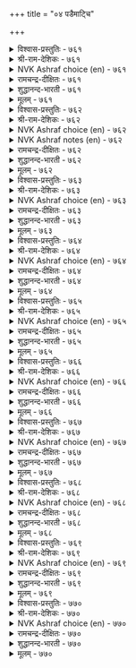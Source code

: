 +++
title = "०४ पडैमाट्चि"

+++


<details><summary>विश्वास-प्रस्तुतिः - ७६१</summary>

उऱुप्पमैन्दु ऊऱञ्जा वॆल्बडै वेन्दन्  
वॆऱुक्कैयुळ् ऎल्लाम् तलै।       ७६१
</details>

<details><summary>श्री-राम-देशिकः - ७६१</summary>

अधिकारः ७७. सैन्यप्रयोजनम्  
चतुरङ्गसमायुक्तं मृतिभीतिविवर्जितम् ।  
सैन्यं जयप्रदं राज्ञामुत्तं भाग्यमुच्यते ॥ ७६१॥
</details>

<details><summary>NVK Ashraf choice (en) - ७६१</summary>

०७६१
A well organized army unafraid of obstacles
Is a ruler's greatest of all possessions.
(N.V.K. Ashraf)
</details>

<details><summary>रामचन्द्र-दीक्षितः - ७६१</summary>

761\. uṟuppu amaintu, ūṟu añcā, vel paṭai-vēntaṉ  
veṟukkaiyuḷ ellām talai.

761\. A well-equipped and fearlessly conquering army is the foremost wealth of a king.  
</details>

<details><summary>शुद्धानन्द-भारती - ७६१</summary>

1\. உறுப்பமைந்து ஊறஞ்சா வெல்படை வேந்தன்  
வெறுக்கையு ளெல்லாம் தலை  
The daring well-armed winning force  
Is king's treasure and main resource.        761  
</details>

<details><summary>मूलम् - ७६१</summary>

उऱुप्पमैन्दु ऊऱञ्जा वॆल्बडै वेन्दन्  
वॆऱुक्कैयुळ् ऎल्लाम् तलै।       ७६१
</details>

<details><summary>विश्वास-प्रस्तुतिः - ७६२</summary>

उलैविडत्तु ऊऱञ्जा वन्गण् तॊलैविडत्तुत्  
तॊल्बडैक् कल्लाल् अरिदु।       ७६२
</details>

<details><summary>श्री-राम-देशिकः - ७६२</summary>

विपत्काले स्वयं शीर्णं भृत्वापि धृतिमत्तया ।  
स्थातुं शक्नोति तत् सैन्यं यन्मूलबलसंज्ञितम् ॥ ७६२॥
</details>

<details><summary>NVK Ashraf choice (en) - ७६२</summary>

०७६२
Only seasoned armies show courage in dire straits,
To stand fearless despite decimation.
(P.S. Sundaram), (K. Kannan)
</details>

<details><summary>NVK Ashraf notes (en) - ७६२</summary>

७६२. (K.R. Srinivasa Iyengar) gives an abstract translation: "When things go wrong, only veterans can stem the rot and turn the tide"
</details>

<details><summary>रामचन्द्र-दीक्षितः - ७६२</summary>

762\. ulaivu iṭattu ūṟu añcā vaṉkaṇ, tolaivu iṭattu,  
tol paṭaikku allāl, aritu.

762\. The heroic valour of rallying round the king even in adversity is peculiar to hereditary force, and not to others.  
</details>

<details><summary>शुद्धानन्द-भारती - ७६२</summary>

2\. உலைவிடத்து ஊறஞ்சா வன்கண் தொலைவிடத்துத்  
தொல்படைக் கல்லால் அரிது  
Through shots and wounds brave heroes hold  
Quailing not in fall, the field.        762  
</details>

<details><summary>मूलम् - ७६२</summary>

उलैविडत्तु ऊऱञ्जा वन्गण् तॊलैविडत्तुत्  
तॊल्बडैक् कल्लाल् अरिदु।       ७६२
</details>

<details><summary>विश्वास-प्रस्तुतिः - ७६३</summary>

ऒलित्तक्काल् ऎन्नाम् उवरि ऎलिप्पगै  
नागम् उयिर्प्पक् कॆडुम्।       ७६३
</details>

<details><summary>श्री-राम-देशिकः - ७६३</summary>

मृषका मिलिताः शब्दं कुर्वन्तु भुजगान्तिके ।  
वृथा तद् भुजगोच्छवासस्पर्शान्नश्यन्ति ते क्षणात् ॥ ७६३॥
</details>

<details><summary>NVK Ashraf choice (en) - ७६३</summary>

०७६३
So what if an army of rats roar like the sea?
The hiss of a cobra will silence it.
(Satguru Subramuniyaswami), (P.S. Sundaram)
</details>

<details><summary>रामचन्द्र-दीक्षितः - ७६३</summary>

763\. olittakkāl eṉ ām, uvari elippakai?  
nākam uyirppa, keṭum.

763\. The hiss of a cobra stills for ever an army of rats as vast as the ocean.  
</details>

<details><summary>शुद्धानन्द-भारती - ७६३</summary>

3\. ஒலித்தக்கால் என்னாம் உவரி எலிப்பகை  
நாகம் உயிர்ப்பக் கெடும்  
Sea-like ratfoes roar ... What if?  
They perish at a cobra's whiff.        763  
</details>

<details><summary>मूलम् - ७६३</summary>

ऒलित्तक्काल् ऎन्नाम् उवरि ऎलिप्पगै  
नागम् उयिर्प्पक् कॆडुम्।       ७६३
</details>

<details><summary>विश्वास-प्रस्तुतिः - ७६४</summary>

अऴिविण्ड्रि अऱैबोगा तागि वऴिवन्द  
वन्ग णदुवे पडै।       ७६४
</details>

<details><summary>श्री-राम-देशिकः - ७६४</summary>

अप्रधर्ष्या परैर्नैव शक्या वञ्चयितुं परैः ।  
परम्परागता धैर्ययुता सेनेति कथ्यते ॥ ७६४॥
</details>

<details><summary>NVK Ashraf choice (en) - ७६४</summary>

०७६४
A true army has a long tradition of valour
And knows neither defeat nor desertion. *
(Satguru Subramuniyaswami)
</details>

<details><summary>रामचन्द्र-दीक्षितः - ७६४</summary>

764\. aḻivu iṉṟu, aṟaipōkātu āki, vaḻivanta  
vaṉkaṇatuvē-paṭai.

764\. It is a heroic force that is hereditary, undiminished in powers and not undermined by the enemy.  
</details>

<details><summary>शुद्धानन्द-भारती - ७६४</summary>

4\. அழிவின்று அறைபோகா தாகி வழிவந்த  
வன்க ணதுவே படை.  
The army guards its genial flame  
Not crushed, routed nor marred in name.        764  
</details>

<details><summary>मूलम् - ७६४</summary>

अऴिविण्ड्रि अऱैबोगा तागि वऴिवन्द  
वन्ग णदुवे पडै।       ७६४
</details>

<details><summary>विश्वास-प्रस्तुतिः - ७६५</summary>

कूट्रुडण्ड्रु मेल्वरिनुम् कूडि ऎदिर्निऱ्कुम्  
आट्र लदुवे पडै।       ७६५
</details>

<details><summary>श्री-राम-देशिकः - ७६५</summary>

युद्धं करोतु कुपितः स्वयमागत्य चान्तकः ।  
स्थातुं धैर्येण तस्याग्रे या शक्ता सैव वाहिनी ॥ ७६५॥
</details>

<details><summary>NVK Ashraf choice (en) - ७६५</summary>

०७६५
A capable army stands together and defies
Even if yama attacks in fury. *
(P.S. Sundaram), (W.H. Drew and J. Lazarus)
</details>

<details><summary>रामचन्द्र-दीक्षितः - ७६५</summary>

765\. kūṟṟu uṭaṉṟu mēlvariṉum, kūṭi, etir niṟkum  
āṟṟalatuvē-paṭai.

765\. A valiant army faces courageously the advancing foe even when led by the God of Death.  
</details>

<details><summary>शुद्धानन्द-भारती - ७६५</summary>

5\. கூற்றுடன்று மேல்வரினும் கூடி எதிர்நிற்கும்  
ஆற்ற லதுவே படை.  
The real army with rallied force  
Resists even Death-God fierce.        765  
</details>

<details><summary>मूलम् - ७६५</summary>

कूट्रुडण्ड्रु मेल्वरिनुम् कूडि ऎदिर्निऱ्कुम्  
आट्र लदुवे पडै।       ७६५
</details>

<details><summary>विश्वास-प्रस्तुतिः - ७६६</summary>

मऱमानम् माण्ड वऴिच्चॆलवु तेट्रम्  
ऎननान्गे एमम् पडैक्कु।       ७६६
</details>

<details><summary>श्री-राम-देशिकः - ७६६</summary>

वीर्यं मानं तथा पूर्ववीराणां मार्गगामिता ।  
राजविश्वसपात्रत्वं चत्वारः सैन्यगा गुणाः ॥ ७६६॥
</details>

<details><summary>NVK Ashraf choice (en) - ७६६</summary>

०७६६
Valour, honour, tradition of chivalry and credibility;
These four alone are an army's safeguards. *
(W.H. Drew and J. Lazarus)
</details>

<details><summary>रामचन्द्र-दीक्षितः - ७६६</summary>

766\. maṟam, māṉam, māṇṭa vaḻic celavu, tēṟṟam,  
eṉa nāṉkē ēmam, paṭaikku.

766\. Heroism, honour, tried policy and fidelity to the king, these four are an army’s shelter.  
</details>

<details><summary>शुद्धानन्द-भारती - ७६६</summary>

6\. மறமானம் மாண்ட வழிச்செலவு தேற்றம்  
எனநான்கே ஏமம் படைக்கு.  
Manly army has merits four:-  
Stately-march, faith, honour, valour.        766  
</details>

<details><summary>मूलम् - ७६६</summary>

मऱमानम् माण्ड वऴिच्चॆलवु तेट्रम्  
ऎननान्गे एमम् पडैक्कु।       ७६६
</details>

<details><summary>विश्वास-प्रस्तुतिः - ७६७</summary>

तार्दाङ्गिच् चॆल्वदु तानै तलैवन्द  
पोर्दाङ्गुम् तन्मै अऱिन्दु।       ७६७
</details>

<details><summary>श्री-राम-देशिकः - ७६७</summary>

प्राप्तारिवारणोपायं बुद्ध्वा व्युहं विद्याय च ।  
रिपुसैन्यविनाशाय प्रस्थानं सैन्यलक्षणम् ॥ ७६७॥
</details>

<details><summary>NVK Ashraf choice (en) - ७६७</summary>

०७६७
An army should withstand and confound
The foe's tactics, and advance.
(P.S. Sundaram)
</details>

<details><summary>रामचन्द्र-दीक्षितः - ७६७</summary>

767\. tār tāṅkic celvatu tāṉai-talaivanta  
pōr tāṅkum taṉmai aṟintu.

767\. That alone is an army which understands the enemy’s tactics, and fearlessly advances.  
</details>

<details><summary>शुद्धानन्द-भारती - ७६७</summary>

7\. தார்தாங்கிச் செல்வது தானை தலைவந்த  
போர்தாங்கும் தன்மை அறிந்து.  
Army sets on to face the foes  
Knowing how the trend of war goes.        767  
</details>

<details><summary>मूलम् - ७६७</summary>

तार्दाङ्गिच् चॆल्वदु तानै तलैवन्द  
पोर्दाङ्गुम् तन्मै अऱिन्दु।       ७६७
</details>

<details><summary>विश्वास-प्रस्तुतिः - ७६८</summary>

अडल्दगैयुम् आट्रलुम् इल्लॆनिनुम् तानै  
पडैत्तगैयाल् पाडु पॆऱुम्।       ७६८
</details>

<details><summary>श्री-राम-देशिकः - ७६८</summary>

पराभिघातसहनं युद्धकर्मप्रवीणता ।  
अभयं मास्तु वा व्यूहमात्रात् सेना वरा भवेत् ॥ ७६८॥
</details>

<details><summary>NVK Ashraf choice (en) - ७६८</summary>

०७६८
Even if lacking in virtue of offence and defence,
An army can gain fame by virtue of its size
(N.V.K. Ashraf)
</details>

<details><summary>रामचन्द्र-दीक्षितः - ७६८</summary>

768\. aṭaltakaiyum, āṟṟalum, il eṉiṉum, tāṉai  
paṭait takaiyāṉ pāṭu peṟum.

768\. An army by mere show can achieve distinction though it may lack bold advance or even self-protection.  
</details>

<details><summary>शुद्धानन्द-भारती - ७६८</summary>

8\. அடற்றகையும் ஆற்றலும் இல்லெனினும் தானை  
படைத்தகையால் பாடு பெறும்.  
Army gains force by grand array  
Lacking in stay or dash in fray.        768  
</details>

<details><summary>मूलम् - ७६८</summary>

अडल्दगैयुम् आट्रलुम् इल्लॆनिनुम् तानै  
पडैत्तगैयाल् पाडु पॆऱुम्।       ७६८
</details>

<details><summary>विश्वास-प्रस्तुतिः - ७६९</summary>

सिऱुमैयुम् सॆल्लात् तुनियुम् वऱुमैयुम्  
इल्लायिन् वॆल्लुम् पडै।       ७६९
</details>

<details><summary>श्री-राम-देशिकः - ७६९</summary>

यजमानेष्वविश्वासो दारिद्र्यमधिकं तथा ।  
द्वयं न स्याद्यादि तदा स्वल्पा सेनापि जेष्यति ॥ ७६९॥
</details>

<details><summary>NVK Ashraf choice (en) - ७६९</summary>

०७६९
An army can triumph if it is free from diminution,
Irrevocable aversion and poverty. *
(W.H. Drew and J. Lazarus)
</details>

<details><summary>रामचन्द्र-दीक्षितः - ७६९</summary>

769\. ciṟumaiyum, cellāt tuṉiyum, vaṟumaiyum,  
illāyiṉ vellum, paṭai.

769\. It is a winning army which has neither littleness, nor irremovable bitterness and poverty.  
</details>

<details><summary>शुद्धानन्द-भारती - ७६९</summary>

9\. சிறுமையும் செல்லாத் துனியும் வறுமையும்  
இல்லாயின் வெல்லும் படை.  
Army shall win if it is free  
From weakness, aversion, poverty.        769  
</details>

<details><summary>मूलम् - ७६९</summary>

सिऱुमैयुम् सॆल्लात् तुनियुम् वऱुमैयुम्  
इल्लायिन् वॆल्लुम् पडै।       ७६९
</details>

<details><summary>विश्वास-प्रस्तुतिः - ७७०</summary>

निलैमक्कळ् साल उडैत्तॆनिनुम् तानै  
तलैमक्कळ् इल्वऴि इल्।       ७७०
</details>

<details><summary>श्री-राम-देशिकः - ७७०</summary>

चिरानुभवशीलैश्च वीरैर्युक्तापि वाहिनी ।  
सेनापतिविहीना सा महिमानं न विन्दते ॥ ७७०॥
</details>

<details><summary>NVK Ashraf choice (en) - ७७०</summary>

०७७०
However many and solid the soldiers,
An army without a chief will lose its way. *
(P.S. Sundaram)
</details>

<details><summary>रामचन्द्र-दीक्षितः - ७७०</summary>

770\. nilai makkaḷ cāla uṭaittueṉiṉum, tāṉai  
talaimakkaḷ ilvaḻi il.

770\. Of what avail is the army of heroic warriors if there be no general to guide them?  
</details>

<details><summary>शुद्धानन्द-भारती - ७७०</summary>

10\. நிலைமக்கள் சால உடைத்தெனினும் தானை  
தலைமக்கள் இல்வழி இல்.  
With troops in large numbers on rolls  
Army can't march missing gen'rals.        770  
</details>

<details><summary>मूलम् - ७७०</summary>

निलैमक्कळ् साल उडैत्तॆनिनुम् तानै  
तलैमक्कळ् इल्वऴि इल्।       ७७०
</details>
